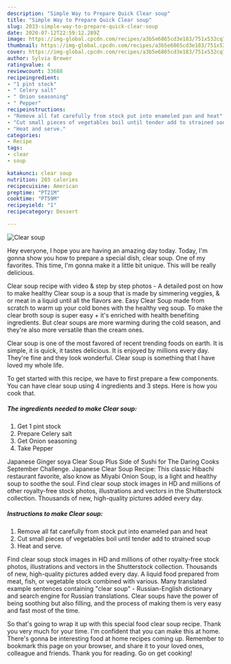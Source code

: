 ```yaml
---
description: "Simple Way to Prepare Quick Clear soup"
title: "Simple Way to Prepare Quick Clear soup"
slug: 2033-simple-way-to-prepare-quick-clear-soup
date: 2020-07-12T22:59:12.289Z
image: https://img-global.cpcdn.com/recipes/a3b5e6865cd3e183/751x532cq70/clear-soup-recipe-main-photo.jpg
thumbnail: https://img-global.cpcdn.com/recipes/a3b5e6865cd3e183/751x532cq70/clear-soup-recipe-main-photo.jpg
cover: https://img-global.cpcdn.com/recipes/a3b5e6865cd3e183/751x532cq70/clear-soup-recipe-main-photo.jpg
author: Sylvia Brewer
ratingvalue: 4
reviewcount: 33688
recipeingredient:
- "1 pint stock"
- " Celery salt"
- " Onion seasoning"
- " Pepper"
recipeinstructions:
- "Remove all fat carefully from stock put into enameled pan and heat"
- "Cut small pieces of vegetables boil until tender add to strained soup"
- "Heat and serve."
categories:
- Recipe
tags:
- clear
- soup

katakunci: clear soup 
nutrition: 203 calories
recipecuisine: American
preptime: "PT21M"
cooktime: "PT59M"
recipeyield: "1"
recipecategory: Dessert

---
```



![Clear soup](https://img-global.cpcdn.com/recipes/a3b5e6865cd3e183/751x532cq70/clear-soup-recipe-main-photo.jpg)

Hey everyone, I hope you are having an amazing day today. Today, I'm gonna show you how to prepare a special dish, clear soup. One of my favorites. This time, I'm gonna make it a little bit unique. This will be really delicious.

Clear soup recipe with video &amp; step by step photos - A detailed post on how to make healthy Clear soup is a soup that is made by simmering veggies, &amp; or meat in a liquid until all the flavors are. Easy Clear Soup made from scratch to warm up your cold bones with the healthy veg soup. To make the clear broth soup is super easy + it&#39;s enriched with health benefiting ingredients. But clear soups are more warming during the cold season, and they&#39;re also more versatile than the cream ones.

Clear soup is one of the most favored of recent trending foods on earth. It is simple, it is quick, it tastes delicious. It is enjoyed by millions every day. They're fine and they look wonderful. Clear soup is something that I have loved my whole life.


To get started with this recipe, we have to first prepare a few components. You can have clear soup using 4 ingredients and 3 steps. Here is how you cook that.

<!--inarticleads1-->

##### The ingredients needed to make Clear soup:

1. Get 1 pint stock
1. Prepare  Celery salt
1. Get  Onion seasoning
1. Take  Pepper


Japanese Ginger soya Clear Soup Plus Side of Sushi for The Daring Cooks September Challenge. Japanese Clear Soup Recipe: This classic Hibachi restaurant favorite, also know as Miyabi Onion Soup, is a light and healthy soup to soothe the soul. Find clear soup stock images in HD and millions of other royalty-free stock photos, illustrations and vectors in the Shutterstock collection. Thousands of new, high-quality pictures added every day. 

<!--inarticleads2-->

##### Instructions to make Clear soup:

1. Remove all fat carefully from stock put into enameled pan and heat
1. Cut small pieces of vegetables boil until tender add to strained soup
1. Heat and serve.


Find clear soup stock images in HD and millions of other royalty-free stock photos, illustrations and vectors in the Shutterstock collection. Thousands of new, high-quality pictures added every day. A liquid food prepared from meat, fish, or vegetable stock combined with various. Many translated example sentences containing &#34;clear soup&#34; - Russian-English dictionary and search engine for Russian translations. Clear soups have the power of being soothing but also filling, and the process of making them is very easy and fast most of the time. 

So that's going to wrap it up with this special food clear soup recipe. Thank you very much for your time. I'm confident that you can make this at home. There's gonna be interesting food at home recipes coming up. Remember to bookmark this page on your browser, and share it to your loved ones, colleague and friends. Thank you for reading. Go on get cooking!

